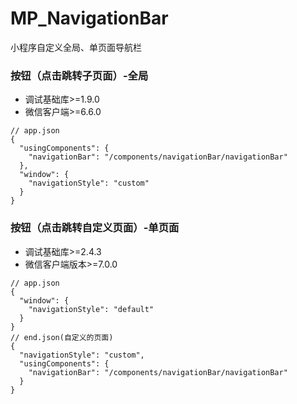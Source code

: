 # MP_NavigationBar

小程序自定义全局、单页面导航栏


### 按钮（点击跳转子页面）-全局
* 调试基础库>=1.9.0
* 微信客户端>=6.6.0

```
// app.json
{
  "usingComponents": {
    "navigationBar": "/components/navigationBar/navigationBar"
  },
  "window": {
    "navigationStyle": "custom"
  } 
}
```

### 按钮（点击跳转自定义页面）-单页面
* 调试基础库>=2.4.3
* 微信客户端版本>=7.0.0

```
// app.json
{
  "window": {
    "navigationStyle": "default"
  } 
}
// end.json(自定义的页面)
{
  "navigationStyle": "custom",
  "usingComponents": {
    "navigationBar": "/components/navigationBar/navigationBar"
  }
}

```



